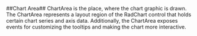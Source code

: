 ##Chart Area##
ChartArea is the place, where the chart graphic is drawn. The ChartArea represents a layout region of the RadChart control that holds certain chart series and axis data. Additionally, the ChartArea exposes events for customizing the tooltips and making the chart more interactive.